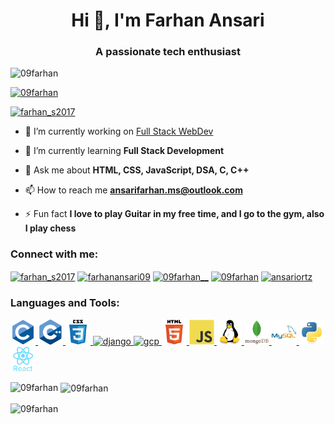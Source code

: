 <h1 align="center">Hi 👋, I'm Farhan Ansari</h1>
<h3 align="center">A passionate tech enthusiast</h3>

<p align="left"> <img src="https://komarev.com/ghpvc/?username=09farhan&label=Profile%20views&color=0e75b6&style=flat" alt="09farhan" /> </p>

<p align="left"> <a href="https://github.com/ryo-ma/github-profile-trophy"><img src="https://github-profile-trophy.vercel.app/?username=09farhan" alt="09farhan" /></a> </p>

<p align="left"> <a href="https://twitter.com/farhan_s2017" target="blank"><img src="https://img.shields.io/twitter/follow/farhan_s2017?logo=twitter&style=for-the-badge" alt="farhan_s2017" /></a> </p>

- 🔭 I’m currently working on [Full Stack WebDev](https://github.com/09Farhan/Full-Stack-WebDev)

- 🌱 I’m currently learning **Full Stack Development**

- 💬 Ask me about **HTML, CSS, JavaScript, DSA, C, C++**

- 📫 How to reach me **ansarifarhan.ms@outlook.com**

- ⚡ Fun fact **I love to play Guitar in my free time, and I go to the gym, also I play chess**

<h3 align="left">Connect with me:</h3>
<p align="left">
<a href="https://twitter.com/farhan_s2017" target="blank"><img align="center" src="https://raw.githubusercontent.com/rahuldkjain/github-profile-readme-generator/master/src/images/icons/Social/twitter.svg" alt="farhan_s2017" height="30" width="40" /></a>
<a href="https://linkedin.com/in/farhanansari09" target="blank"><img align="center" src="https://raw.githubusercontent.com/rahuldkjain/github-profile-readme-generator/master/src/images/icons/Social/linked-in-alt.svg" alt="farhanansari09" height="30" width="40" /></a>
<a href="https://instagram.com/09farhan__" target="blank"><img align="center" src="https://raw.githubusercontent.com/rahuldkjain/github-profile-readme-generator/master/src/images/icons/Social/instagram.svg" alt="09farhan__" height="30" width="40" /></a>
<a href="https://www.leetcode.com/09farhan" target="blank"><img align="center" src="https://raw.githubusercontent.com/rahuldkjain/github-profile-readme-generator/master/src/images/icons/Social/leet-code.svg" alt="09farhan" height="30" width="40" /></a>
<a href="https://auth.geeksforgeeks.org/user/ansariortz" target="blank"><img align="center" src="https://raw.githubusercontent.com/rahuldkjain/github-profile-readme-generator/master/src/images/icons/Social/geeks-for-geeks.svg" alt="ansariortz" height="30" width="40" /></a>
</p>

<h3 align="left">Languages and Tools:</h3>
<p align="left"> <a href="https://www.cprogramming.com/" target="_blank" rel="noreferrer"> <img src="https://raw.githubusercontent.com/devicons/devicon/master/icons/c/c-original.svg" alt="c" width="40" height="40"/> </a> <a href="https://www.w3schools.com/cpp/" target="_blank" rel="noreferrer"> <img src="https://raw.githubusercontent.com/devicons/devicon/master/icons/cplusplus/cplusplus-original.svg" alt="cplusplus" width="40" height="40"/> </a> <a href="https://www.w3schools.com/css/" target="_blank" rel="noreferrer"> <img src="https://raw.githubusercontent.com/devicons/devicon/master/icons/css3/css3-original-wordmark.svg" alt="css3" width="40" height="40"/> </a> <a href="https://www.djangoproject.com/" target="_blank" rel="noreferrer"> <img src="https://cdn.worldvectorlogo.com/logos/django.svg" alt="django" width="40" height="40"/> </a> <a href="https://cloud.google.com" target="_blank" rel="noreferrer"> <img src="https://www.vectorlogo.zone/logos/google_cloud/google_cloud-icon.svg" alt="gcp" width="40" height="40"/> </a> <a href="https://www.w3.org/html/" target="_blank" rel="noreferrer"> <img src="https://raw.githubusercontent.com/devicons/devicon/master/icons/html5/html5-original-wordmark.svg" alt="html5" width="40" height="40"/> </a> <a href="https://developer.mozilla.org/en-US/docs/Web/JavaScript" target="_blank" rel="noreferrer"> <img src="https://raw.githubusercontent.com/devicons/devicon/master/icons/javascript/javascript-original.svg" alt="javascript" width="40" height="40"/> </a> <a href="https://www.linux.org/" target="_blank" rel="noreferrer"> <img src="https://raw.githubusercontent.com/devicons/devicon/master/icons/linux/linux-original.svg" alt="linux" width="40" height="40"/> </a> <a href="https://www.mongodb.com/" target="_blank" rel="noreferrer"> <img src="https://raw.githubusercontent.com/devicons/devicon/master/icons/mongodb/mongodb-original-wordmark.svg" alt="mongodb" width="40" height="40"/> </a> <a href="https://www.mysql.com/" target="_blank" rel="noreferrer"> <img src="https://raw.githubusercontent.com/devicons/devicon/master/icons/mysql/mysql-original-wordmark.svg" alt="mysql" width="40" height="40"/> </a> <a href="https://www.python.org" target="_blank" rel="noreferrer"> <img src="https://raw.githubusercontent.com/devicons/devicon/master/icons/python/python-original.svg" alt="python" width="40" height="40"/> </a> <a href="https://reactjs.org/" target="_blank" rel="noreferrer"> <img src="https://raw.githubusercontent.com/devicons/devicon/master/icons/react/react-original-wordmark.svg" alt="react" width="40" height="40"/> </a> </p>

<p><img align="left" src="https://github-readme-stats.vercel.app/api/top-langs?username=09farhan&show_icons=true&locale=en&layout=compact" alt="09farhan" /></p>

<p>&nbsp;<img align="center" src="https://github-readme-stats.vercel.app/api?username=09farhan&show_icons=true&locale=en" alt="09farhan" /></p>

<p><img align="center" src="https://github-readme-streak-stats.herokuapp.com/?user=09farhan&" alt="09farhan" /></p>
